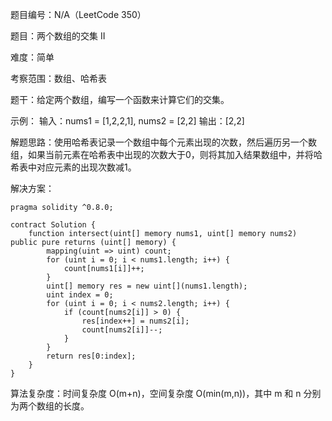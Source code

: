 题目编号：N/A（LeetCode 350）

题目：两个数组的交集 II

难度：简单

考察范围：数组、哈希表

题干：给定两个数组，编写一个函数来计算它们的交集。

示例：
输入：nums1 = [1,2,2,1], nums2 = [2,2]
输出：[2,2]

解题思路：使用哈希表记录一个数组中每个元素出现的次数，然后遍历另一个数组，如果当前元素在哈希表中出现的次数大于0，则将其加入结果数组中，并将哈希表中对应元素的出现次数减1。

解决方案：

```solidity
pragma solidity ^0.8.0;

contract Solution {
    function intersect(uint[] memory nums1, uint[] memory nums2) public pure returns (uint[] memory) {
        mapping(uint => uint) count;
        for (uint i = 0; i < nums1.length; i++) {
            count[nums1[i]]++;
        }
        uint[] memory res = new uint[](nums1.length);
        uint index = 0;
        for (uint i = 0; i < nums2.length; i++) {
            if (count[nums2[i]] > 0) {
                res[index++] = nums2[i];
                count[nums2[i]]--;
            }
        }
        return res[0:index];
    }
}
```

算法复杂度：时间复杂度 O(m+n)，空间复杂度 O(min(m,n))，其中 m 和 n 分别为两个数组的长度。